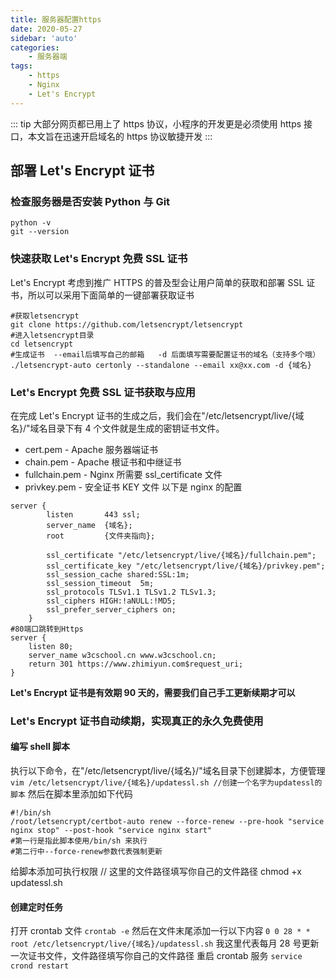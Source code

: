 ```yaml
---
title: 服务器配置https
date: 2020-05-27
sidebar: 'auto'
categories:
    - 服务器端
tags:
    - https
    - Nginx
    - Let's Encrypt
---
```


::: tip
大部分网页都已用上了 https 协议，小程序的开发更是必须使用 https 接口，本文旨在迅速开启域名的 https 协议敏捷开发
:::

<!-- more -->

## 部署 Let's Encrypt 证书

### 检查服务器是否安装 Python 与 Git

```shell
python -v
git --version
```

### 快速获取 Let's Encrypt 免费 SSL 证书

Let's Encrypt 考虑到推广 HTTPS 的普及型会让用户简单的获取和部署 SSL 证书，所以可以采用下面简单的一键部署获取证书

```shell
#获取letsencrypt
git clone https://github.com/letsencrypt/letsencrypt
#进入letsencrypt目录
cd letsencrypt
#生成证书  --email后填写自己的邮箱   -d 后面填写需要配置证书的域名（支持多个哦）
./letsencrypt-auto certonly --standalone --email xx@xx.com -d {域名}
```

### Let's Encrypt 免费 SSL 证书获取与应用

在完成 Let's Encrypt 证书的生成之后，我们会在"/etc/letsencrypt/live/{域名}/"域名目录下有 4 个文件就是生成的密钥证书文件。

-   cert.pem - Apache 服务器端证书
-   chain.pem - Apache 根证书和中继证书
-   fullchain.pem - Nginx 所需要 ssl_certificate 文件
-   privkey.pem - 安全证书 KEY 文件
    以下是 nginx 的配置

```shell
server {
        listen       443 ssl;
        server_name  {域名};
        root         {文件夹指向};

        ssl_certificate "/etc/letsencrypt/live/{域名}/fullchain.pem";
        ssl_certificate_key "/etc/letsencrypt/live/{域名}/privkey.pem";
        ssl_session_cache shared:SSL:1m;
        ssl_session_timeout  5m;
        ssl_protocols TLSv1.1 TLSv1.2 TLSv1.3;
        ssl_ciphers HIGH:!aNULL:!MD5;
        ssl_prefer_server_ciphers on;
    }
#80端口跳转到Https
server {
    listen 80;
    server_name w3cschool.cn www.w3cschool.cn;
    return 301 https://www.zhimiyun.com$request_uri;
}
```

**Let's Encrypt 证书是有效期 90 天的，需要我们自己手工更新续期才可以**

### Let's Encrypt 证书自动续期，实现真正的永久免费使用

#### 编写 shell 脚本

执行以下命令，在"/etc/letsencrypt/live/{域名}/"域名目录下创建脚本，方便管理
`vim /etc/letsencrypt/live/{域名}/updatessl.sh //创建一个名字为updatessl的脚本`
然后在脚本里添加如下代码

```shell
#!/bin/sh
/root/letsencrypt/certbot-auto renew --force-renew --pre-hook "service nginx stop" --post-hook "service nginx start"
#第一行是指此脚本使用/bin/sh 来执行
#第二行中--force-renew参数代表强制更新
```

给脚本添加可执行权限
// 这里的文件路径填写你自己的文件路径
chmod +x updatessl.sh

#### 创建定时任务

打开 crontab 文件
`crontab -e`
然后在文件末尾添加一行以下内容
`0 0 28 * * root /etc/letsencrypt/live/{域名}/updatessl.sh`
我这里代表每月 28 号更新一次证书文件，文件路径填写你自己的文件路径
重启 crontab 服务
`service crond restart`
